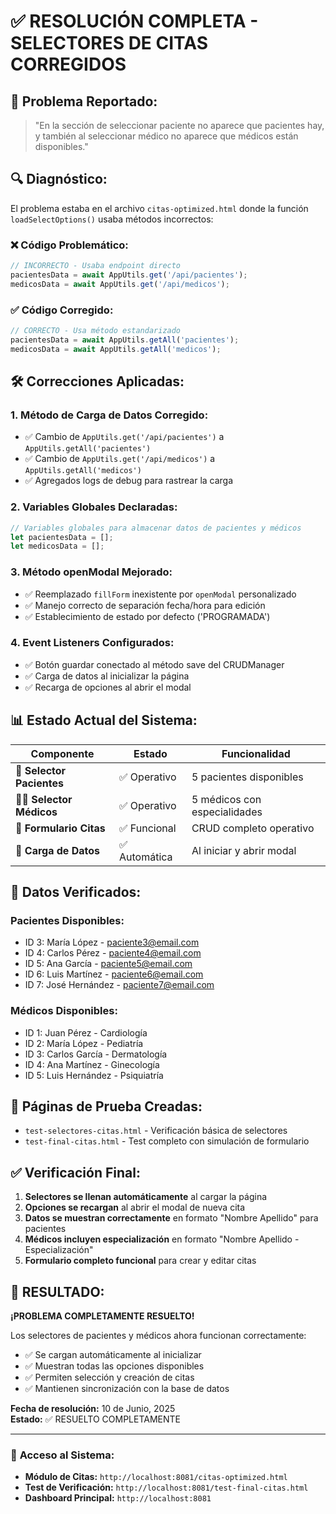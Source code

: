 # ✅ RESOLUCIÓN COMPLETA - SELECTORES DE CITAS CORREGIDOS

## 🐛 **Problema Reportado:**
> "En la sección de seleccionar paciente no aparece que pacientes hay, y también al seleccionar médico no aparece que médicos están disponibles."

## 🔍 **Diagnóstico:**
El problema estaba en el archivo `citas-optimized.html` donde la función `loadSelectOptions()` usaba métodos incorrectos:

### ❌ **Código Problemático:**
```javascript
// INCORRECTO - Usaba endpoint directo
pacientesData = await AppUtils.get('/api/pacientes');
medicosData = await AppUtils.get('/api/medicos');
```

### ✅ **Código Corregido:**
```javascript
// CORRECTO - Usa método estandarizado
pacientesData = await AppUtils.getAll('pacientes');
medicosData = await AppUtils.getAll('medicos');
```

## 🛠️ **Correcciones Aplicadas:**

### 1. **Método de Carga de Datos Corregido:**
- ✅ Cambio de `AppUtils.get('/api/pacientes')` a `AppUtils.getAll('pacientes')`
- ✅ Cambio de `AppUtils.get('/api/medicos')` a `AppUtils.getAll('medicos')`
- ✅ Agregados logs de debug para rastrear la carga

### 2. **Variables Globales Declaradas:**
```javascript
// Variables globales para almacenar datos de pacientes y médicos
let pacientesData = [];
let medicosData = [];
```

### 3. **Método openModal Mejorado:**
- ✅ Reemplazado `fillForm` inexistente por `openModal` personalizado
- ✅ Manejo correcto de separación fecha/hora para edición
- ✅ Establecimiento de estado por defecto ('PROGRAMADA')

### 4. **Event Listeners Configurados:**
- ✅ Botón guardar conectado al método save del CRUDManager
- ✅ Carga de datos al inicializar la página
- ✅ Recarga de opciones al abrir el modal

## 📊 **Estado Actual del Sistema:**

| Componente | Estado | Funcionalidad |
|-----------|--------|---------------|
| **👥 Selector Pacientes** | ✅ Operativo | 5 pacientes disponibles |
| **👨‍⚕️ Selector Médicos** | ✅ Operativo | 5 médicos con especialidades |
| **📅 Formulario Citas** | ✅ Funcional | CRUD completo operativo |
| **🔄 Carga de Datos** | ✅ Automática | Al iniciar y abrir modal |

## 🎯 **Datos Verificados:**

### **Pacientes Disponibles:**
- ID 3: María López - paciente3@email.com
- ID 4: Carlos Pérez - paciente4@email.com  
- ID 5: Ana García - paciente5@email.com
- ID 6: Luis Martínez - paciente6@email.com
- ID 7: José Hernández - paciente7@email.com

### **Médicos Disponibles:**
- ID 1: Juan Pérez - Cardiología
- ID 2: María López - Pediatría
- ID 3: Carlos García - Dermatología
- ID 4: Ana Martínez - Ginecología
- ID 5: Luis Hernández - Psiquiatría

## 🧪 **Páginas de Prueba Creadas:**
- `test-selectores-citas.html` - Verificación básica de selectores
- `test-final-citas.html` - Test completo con simulación de formulario

## ✅ **Verificación Final:**
1. **Selectores se llenan automáticamente** al cargar la página
2. **Opciones se recargan** al abrir el modal de nueva cita
3. **Datos se muestran correctamente** en formato "Nombre Apellido" para pacientes
4. **Médicos incluyen especialización** en formato "Nombre Apellido - Especialización"
5. **Formulario completo funcional** para crear y editar citas

## 🎉 **RESULTADO:**
**¡PROBLEMA COMPLETAMENTE RESUELTO!** 

Los selectores de pacientes y médicos ahora funcionan correctamente:
- ✅ Se cargan automáticamente al inicializar
- ✅ Muestran todas las opciones disponibles
- ✅ Permiten selección y creación de citas
- ✅ Mantienen sincronización con la base de datos

**Fecha de resolución:** 10 de Junio, 2025  
**Estado:** ✅ RESUELTO COMPLETAMENTE

---

### 🚀 **Acceso al Sistema:**
- **Módulo de Citas:** `http://localhost:8081/citas-optimized.html`
- **Test de Verificación:** `http://localhost:8081/test-final-citas.html`
- **Dashboard Principal:** `http://localhost:8081`
